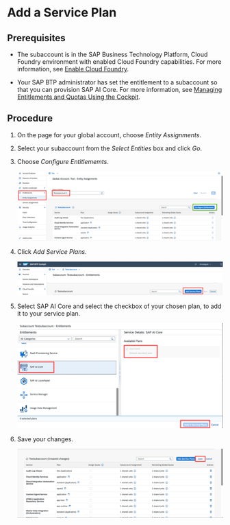 <!-- loio86002d926eba4fb9ba0a80e342af7295 -->

# Add a Service Plan



<a name="loio86002d926eba4fb9ba0a80e342af7295__prereq_pzq_c14_5pb"/>

## Prerequisites

-   The subaccount is in the SAP Business Technology Platform, Cloud Foundry environment with enabled Cloud Foundry capabilities. For more information, see [Enable Cloud Foundry](enable-cloud-foundry-cf0d5d2.md).

-   Your SAP BTP administrator has set the entitlement to a subaccount so that you can provision SAP AI Core. For more information, see [Managing Entitlements and Quotas Using the Cockpit](https://help.sap.com/docs/btp/sap-business-technology-platform/managing-entitlements-and-quotas-using-cockpit).



## Procedure

1.  On the page for your global account, choose *Entity Assignments*.

2.  Select your subaccount from the *Select Entities* box and click *Go*.

3.  Choose *Configure Entitlememts*.

    ![](images/Configure_Entitlements_Button_a0bbbf0.png)

4.  Click *Add Service Plans*.

    ![](images/Add_Service_Plans_Button_d42d394.png)

5.  Select SAP AI Core and select the checkbox of your chosen plan, to add it to your service plan.

    ![](images/Add_Standard_Plan_a1d54a9.png)

6.  Save your changes.

    ![](images/Save_Standard_Plan_58d9353.png)


